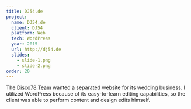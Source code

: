 ```yaml
---
title: DJ54.de
project:
  name: DJ54.de
  client: DJ54
  platform: Web
  tech: WordPress
  year: 2015
  url: http://dj54.de
  slides:
    - slide-1.png
    - slide-2.png
order: 20
---
```


The [Disco78 Team](http://disco78.com) wanted a separated website for its wedding business.
I utilized WordPress because of its easy-to-learn editing capabilities, so the client was able to perform content and design edits himself.
